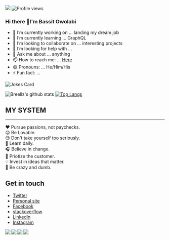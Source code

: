 

<!--
**breellz/breellz** is a ✨ _special_ ✨ repository because its `README.md` (this file) appears on your GitHub profile.

Here are some ideas to get you started:


-->



<!-- ![](https://img.shields.io/github/last-commit/breellz/breellz?&style=flat-square)  -->
![](https://img.shields.io/github/followers/breellz?label=Followers&style=flat-square) 
![Profile views](https://gpvc.arturio.dev/breellz)
### Hi there 👋I'm <strong>Bassit Owolabi</strong>
- 🔭 I’m currently working on ... landing my dream job
- 🌱 I’m currently learning ... GraphQL
- 👯 I’m looking to collaborate on ... interesting projects
- 🤔 I’m looking for help with ...
- 💬 Ask me about ... anything
- 📫 How to reach me: ... [Here](https://bassitowolabi.tech)
- 😄 Pronouns: ... He/Him/His
- ⚡ Fun fact: ... 

![Jokes Card](https://readme-jokes.vercel.app/api)

![Breellz's github stats](https://github-readme-stats.vercel.app/api?username=breellz&show_icons=true&theme=merko)
[![Top Langs](https://github-readme-stats.vercel.app/api/top-langs/?username=breellz&layout=compact)](https://github.com/breellz)

## MY SYSTEM
<hr>
❤️ Pursue passions, not paychecks.<br/>
😍 Be Lovable.<br/>
😏 Don't take yourself too seriously.<br/>
🏫 Learn daily.<br/>
🎧 Believe in change.<br/>
🌱 Priotize the customer.<br/>
💡 Invest in ideas that matter.<br/>
🌚 Be crazy and dumb.<br/>



## Get in touch
* [Twitter](https://twitter.com/breellz) <br/>
* [Personal site](https://breellz.me)<br/>
* [Facebook](https://fb.com/breellz)<br/>
* [stackoverflow](https://stackoverflow.com/users/13081082/breellz)<br/>
* [LinkedIn](https://linkedin.com/in/bassit-owolabi-55751b15a)<br/>
* [Instagram](https://instagram.com/breellzfit)<br/>


<a href="https://github.com/breellz/breellz-box">
  <img align="left" src="https://github-readme-stats.vercel.app/api/pin/?username=breellz&repo=breellz-box&show_owner=true" />
</a>


<a href="https://github.com/breellz/basic-banking-service-API">
  <img align="left" src="https://github-readme-stats.vercel.app/api/pin/?username=breellz&repo=basic-banking-service-API&show_owner=true" />
</a>


<a href="https://github.com/breellz/e-commerce-api">
  <img align="left" src="https://github-readme-stats.vercel.app/api/pin/?username=breellz&repo=e-commerce-api&show_owner=true" />
</a>


<a href="https://github.com/breellz/task-manager-api">
  <img align="left" src="https://github-readme-stats.vercel.app/api/pin/?username=breellz&repo=task-manager-api&show_owner=true" />
</a>
